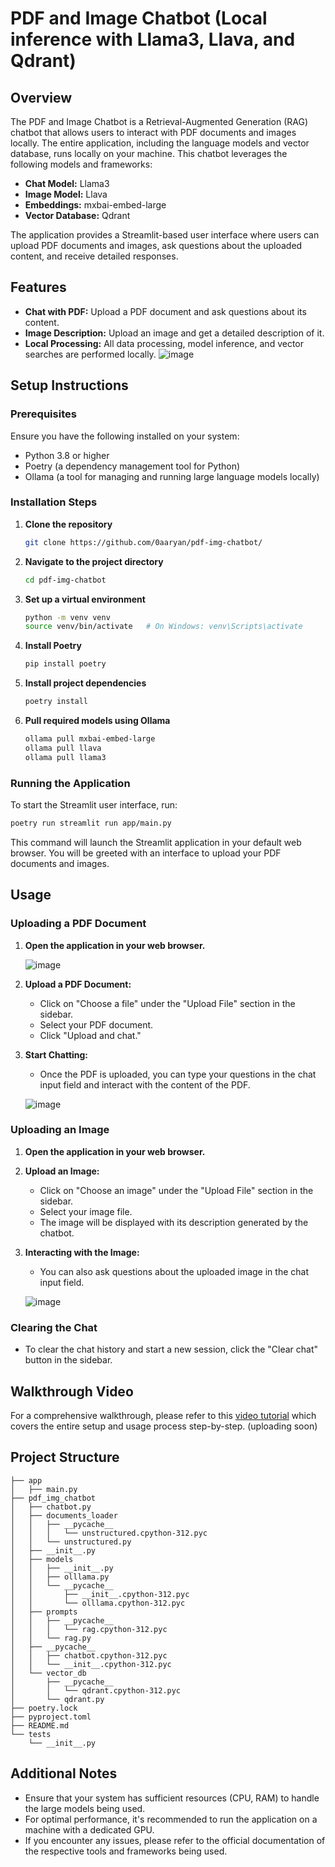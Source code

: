 # PDF and Image Chatbot (Local inference with Llama3, Llava, and Qdrant)

## Overview

The PDF and Image Chatbot is a Retrieval-Augmented Generation (RAG) chatbot that allows users to interact with PDF documents and images locally. The entire application, including the language models and vector database, runs locally on your machine. This chatbot leverages the following models and frameworks:
- **Chat Model:** Llama3
- **Image Model:** Llava
- **Embeddings:** mxbai-embed-large
- **Vector Database:** Qdrant

The application provides a Streamlit-based user interface where users can upload PDF documents and images, ask questions about the uploaded content, and receive detailed responses. 

## Features
- **Chat with PDF:** Upload a PDF document and ask questions about its content.
- **Image Description:** Upload an image and get a detailed description of it.
- **Local Processing:** All data processing, model inference, and vector searches are performed locally.
![image](https://github.com/0aaryan/pdf-img-chatbot/assets/73797587/d3643cc6-08ac-47c1-9b44-8aac6f8c423e)

## Setup Instructions

### Prerequisites
Ensure you have the following installed on your system:
- Python 3.8 or higher
- Poetry (a dependency management tool for Python)
- Ollama (a tool for managing and running large language models locally)

### Installation Steps

1. **Clone the repository**
   ```sh
   git clone https://github.com/0aaryan/pdf-img-chatbot/
   ```

2. **Navigate to the project directory**
   ```sh
   cd pdf-img-chatbot
   ```

3. **Set up a virtual environment**
   ```sh
   python -m venv venv
   source venv/bin/activate   # On Windows: venv\Scripts\activate
   ```

4. **Install Poetry**
   ```sh
   pip install poetry
   ```

5. **Install project dependencies**
   ```sh
   poetry install
   ```

6. **Pull required models using Ollama**
   ```sh
   ollama pull mxbai-embed-large
   ollama pull llava
   ollama pull llama3
   ```

### Running the Application

To start the Streamlit user interface, run:
```sh
poetry run streamlit run app/main.py
```

This command will launch the Streamlit application in your default web browser. You will be greeted with an interface to upload your PDF documents and images.

## Usage

### Uploading a PDF Document

1. **Open the application in your web browser.**
   
   ![image](https://github.com/0aaryan/pdf-img-chatbot/assets/73797587/481dc670-679a-4511-9925-37aa6e2e9f9d)

   
2. **Upload a PDF Document:**
   - Click on "Choose a file" under the "Upload File" section in the sidebar.
   - Select your PDF document.
   - Click "Upload and chat."

3. **Start Chatting:**
   - Once the PDF is uploaded, you can type your questions in the chat input field and interact with the content of the PDF.
   
   ![image](https://github.com/0aaryan/pdf-img-chatbot/assets/73797587/d6a18f16-4d97-4803-940e-7685d92e0ac3)


### Uploading an Image

1. **Open the application in your web browser.**
   
2. **Upload an Image:**
   - Click on "Choose an image" under the "Upload File" section in the sidebar.
   - Select your image file.
   - The image will be displayed with its description generated by the chatbot.

3. **Interacting with the Image:**
   - You can also ask questions about the uploaded image in the chat input field.

   ![image](https://github.com/0aaryan/pdf-img-chatbot/assets/73797587/72756393-2571-4857-9078-e665732fe2bc)


### Clearing the Chat

- To clear the chat history and start a new session, click the "Clear chat" button in the sidebar.

## Walkthrough Video

For a comprehensive walkthrough, please refer to this [video tutorial](#) which covers the entire setup and usage process step-by-step.
(uploading soon)

## Project Structure

```
├── app
│   ├── main.py
├── pdf_img_chatbot
│   ├── chatbot.py
│   ├── documents_loader
│   │   ├── __pycache__
│   │   │   └── unstructured.cpython-312.pyc
│   │   └── unstructured.py
│   ├── __init__.py
│   ├── models
│   │   ├── __init__.py
│   │   ├── olllama.py
│   │   └── __pycache__
│   │       ├── __init__.cpython-312.pyc
│   │       └── olllama.cpython-312.pyc
│   ├── prompts
│   │   ├── __pycache__
│   │   │   └── rag.cpython-312.pyc
│   │   └── rag.py
│   ├── __pycache__
│   │   ├── chatbot.cpython-312.pyc
│   │   └── __init__.cpython-312.pyc
│   └── vector_db
│       ├── __pycache__
│       │   └── qdrant.cpython-312.pyc
│       └── qdrant.py
├── poetry.lock
├── pyproject.toml
├── README.md
└── tests
    └── __init__.py
```

## Additional Notes

- Ensure that your system has sufficient resources (CPU, RAM) to handle the large models being used.
- For optimal performance, it's recommended to run the application on a machine with a dedicated GPU.
- If you encounter any issues, please refer to the official documentation of the respective tools and frameworks being used.

